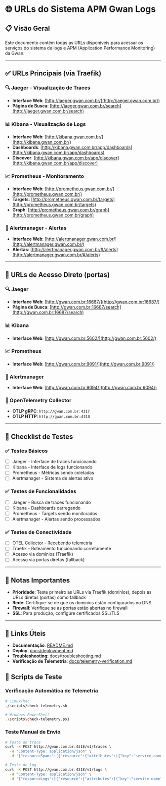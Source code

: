 # 🌐 URLs do Sistema APM Gwan Logs

## 📋 Visão Geral
Este documento contém todas as URLs disponíveis para acessar os serviços do sistema de logs e APM (Application Performance Monitoring) da Gwan.

---

## ✅ URLs Principais (via Traefik)

### 🔍 Jaeger - Visualização de Traces
- **Interface Web**: [http://jaeger.gwan.com.br/](http://jaeger.gwan.com.br/)
- **Página de Busca**: [http://jaeger.gwan.com.br/search](http://jaeger.gwan.com.br/search)

### 📊 Kibana - Visualização de Logs
- **Interface Web**: [http://kibana.gwan.com.br/](http://kibana.gwan.com.br/)
- **Dashboards**: [http://kibana.gwan.com.br/app/dashboards](http://kibana.gwan.com.br/app/dashboards)
- **Discover**: [http://kibana.gwan.com.br/app/discover](http://kibana.gwan.com.br/app/discover)

### 📈 Prometheus - Monitoramento
- **Interface Web**: [http://prometheus.gwan.com.br/](http://prometheus.gwan.com.br/)
- **Targets**: [http://prometheus.gwan.com.br/targets](http://prometheus.gwan.com.br/targets)
- **Graph**: [http://prometheus.gwan.com.br/graph](http://prometheus.gwan.com.br/graph)

### 🚨 Alertmanager - Alertas
- **Interface Web**: [http://alertmanager.gwan.com.br/](http://alertmanager.gwan.com.br/)
- **Alertas**: [http://alertmanager.gwan.com.br/#/alerts](http://alertmanager.gwan.com.br/#/alerts)

---

## 🔧 URLs de Acesso Direto (portas)

### 🔍 Jaeger
- **Interface Web**: [http://gwan.com.br:16687/](http://gwan.com.br:16687/)
- **Página de Busca**: [http://gwan.com.br:16687/search](http://gwan.com.br:16687/search)

### 📊 Kibana
- **Interface Web**: [http://gwan.com.br:5602/](http://gwan.com.br:5602/)

### 📈 Prometheus
- **Interface Web**: [http://gwan.com.br:9091/](http://gwan.com.br:9091/)

### 🚨 Alertmanager
- **Interface Web**: [http://gwan.com.br:9094/](http://gwan.com.br:9094/)

### 📡 OpenTelemetry Collector
- **OTLP gRPC**: `http://gwan.com.br:4317`
- **OTLP HTTP**: `http://gwan.com.br:4318`

---

## 🎯 Checklist de Testes

### ✅ Testes Básicos
- [ ] Jaeger - Interface de traces funcionando
- [ ] Kibana - Interface de logs funcionando  
- [ ] Prometheus - Métricas sendo coletadas
- [ ] Alertmanager - Sistema de alertas ativo

### ✅ Testes de Funcionalidades
- [ ] Jaeger - Busca de traces funcionando
- [ ] Kibana - Dashboards carregando
- [ ] Prometheus - Targets sendo monitorados
- [ ] Alertmanager - Alertas sendo processados

### ✅ Testes de Conectividade
- [ ] OTEL Collector - Recebendo telemetria
- [ ] Traefik - Roteamento funcionando corretamente
- [ ] Acesso via domínios (Traefik)
- [ ] Acesso via portas diretas (fallback)

---

## 📝 Notas Importantes

- **Prioridade**: Teste primeiro as URLs via Traefik (domínios), depois as URLs diretas (portas) como fallback
- **Rede**: Certifique-se de que os domínios estão configurados no DNS
- **Firewall**: Verifique se as portas estão abertas no firewall
- **SSL**: Para produção, configure certificados SSL/TLS

---

## 🔗 Links Úteis

- **Documentação**: [README.md](./README.md)
- **Deploy**: [docs/deployment.md](./docs/deployment.md)
- **Troubleshooting**: [docs/troubleshooting.md](./docs/troubleshooting.md)
- **Verificação de Telemetria**: [docs/telemetry-verification.md](./docs/telemetry-verification.md)

## 🧪 Scripts de Teste

### **Verificação Automática de Telemetria**
```bash
# Linux/Mac
./scripts/check-telemetry.sh

# Windows PowerShell
.\scripts\check-telemetry.ps1
```

### **Teste Manual de Envio**
```bash
# Teste de trace
curl -X POST http://gwan.com.br:4318/v1/traces \
  -H "Content-Type: application/json" \
  -d '{"resourceSpans":[{"resource":{"attributes":[{"key":"service.name","value":{"stringValue":"test-service"}}]},"scopeSpans":[{"scope":{"name":"test-scope"},"spans":[{"traceId":"12345678901234567890123456789012","spanId":"1234567890123456","name":"test-span","kind":"SPAN_KIND_INTERNAL","startTimeUnixNano":"1640995200000000000","endTimeUnixNano":"1640995201000000000"}]}]}]}'

# Teste de log
curl -X POST http://gwan.com.br:4318/v1/logs \
  -H "Content-Type: application/json" \
  -d '{"resourceLogs":[{"resource":{"attributes":[{"key":"service.name","value":{"stringValue":"test-service"}}]},"scopeLogs":[{"scope":{"name":"test-scope"},"logRecords":[{"timeUnixNano":"1640995200000000000","severityNumber":9,"severityText":"INFO","body":{"stringValue":"Test log message"}}]}]}]}'
```